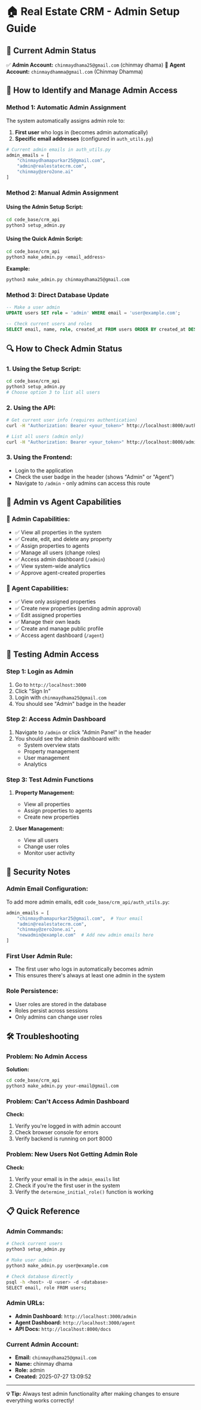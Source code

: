 # 🏠 Real Estate CRM - Admin Setup Guide

## 👑 **Current Admin Status**

✅ **Admin Account:** `chinmaydhama25@gmail.com` (chinmay dhama)
👤 **Agent Account:** `chinmaydhamma@gmail.com` (Chinmay Dhamma)

## 🔧 **How to Identify and Manage Admin Access**

### **Method 1: Automatic Admin Assignment**

The system automatically assigns admin role to:
1. **First user** who logs in (becomes admin automatically)
2. **Specific email addresses** (configured in `auth_utils.py`)

```python
# Current admin emails in auth_utils.py
admin_emails = [
    "chinmaydhamapurkar25@gmail.com",
    "admin@realestatecrm.com", 
    "chinmay@zero2one.ai"
]
```

### **Method 2: Manual Admin Assignment**

#### **Using the Admin Setup Script:**

```bash
cd code_base/crm_api
python3 setup_admin.py
```

#### **Using the Quick Admin Script:**

```bash
cd code_base/crm_api
python3 make_admin.py <email_address>
```

**Example:**
```bash
python3 make_admin.py chinmaydhama25@gmail.com
```

### **Method 3: Direct Database Update**

```sql
-- Make a user admin
UPDATE users SET role = 'admin' WHERE email = 'user@example.com';

-- Check current users and roles
SELECT email, name, role, created_at FROM users ORDER BY created_at DESC;
```

## 🔍 **How to Check Admin Status**

### **1. Using the Setup Script:**
```bash
cd code_base/crm_api
python3 setup_admin.py
# Choose option 3 to list all users
```

### **2. Using the API:**
```bash
# Get current user info (requires authentication)
curl -H "Authorization: Bearer <your_token>" http://localhost:8000/auth/me

# List all users (admin only)
curl -H "Authorization: Bearer <your_token>" http://localhost:8000/admin/users
```

### **3. Using the Frontend:**
- Login to the application
- Check the user badge in the header (shows "Admin" or "Agent")
- Navigate to `/admin` - only admins can access this route

## 🎯 **Admin vs Agent Capabilities**

### **👑 Admin Capabilities:**
- ✅ View all properties in the system
- ✅ Create, edit, and delete any property
- ✅ Assign properties to agents
- ✅ Manage all users (change roles)
- ✅ Access admin dashboard (`/admin`)
- ✅ View system-wide analytics
- ✅ Approve agent-created properties

### **👤 Agent Capabilities:**
- ✅ View only assigned properties
- ✅ Create new properties (pending admin approval)
- ✅ Edit assigned properties
- ✅ Manage their own leads
- ✅ Create and manage public profile
- ✅ Access agent dashboard (`/agent`)

## 🚀 **Testing Admin Access**

### **Step 1: Login as Admin**
1. Go to `http://localhost:3000`
2. Click "Sign In"
3. Login with `chinmaydhama25@gmail.com`
4. You should see "Admin" badge in the header

### **Step 2: Access Admin Dashboard**
1. Navigate to `/admin` or click "Admin Panel" in the header
2. You should see the admin dashboard with:
   - System overview stats
   - Property management
   - User management
   - Analytics

### **Step 3: Test Admin Functions**
1. **Property Management:**
   - View all properties
   - Assign properties to agents
   - Create new properties

2. **User Management:**
   - View all users
   - Change user roles
   - Monitor user activity

## 🔐 **Security Notes**

### **Admin Email Configuration:**
To add more admin emails, edit `code_base/crm_api/auth_utils.py`:

```python
admin_emails = [
    "chinmaydhamapurkar25@gmail.com",  # Your email
    "admin@realestatecrm.com",
    "chinmay@zero2one.ai",
    "newadmin@example.com"  # Add new admin emails here
]
```

### **First User Admin Rule:**
- The first user who logs in automatically becomes admin
- This ensures there's always at least one admin in the system

### **Role Persistence:**
- User roles are stored in the database
- Roles persist across sessions
- Only admins can change user roles

## 🛠️ **Troubleshooting**

### **Problem: No Admin Access**
**Solution:**
```bash
cd code_base/crm_api
python3 make_admin.py your-email@gmail.com
```

### **Problem: Can't Access Admin Dashboard**
**Check:**
1. Verify you're logged in with admin account
2. Check browser console for errors
3. Verify backend is running on port 8000

### **Problem: New Users Not Getting Admin Role**
**Check:**
1. Verify your email is in the `admin_emails` list
2. Check if you're the first user in the system
3. Verify the `determine_initial_role()` function is working

## 📋 **Quick Reference**

### **Admin Commands:**
```bash
# Check current users
python3 setup_admin.py

# Make user admin
python3 make_admin.py user@example.com

# Check database directly
psql -h <host> -U <user> -d <database>
SELECT email, role FROM users;
```

### **Admin URLs:**
- **Admin Dashboard:** `http://localhost:3000/admin`
- **Agent Dashboard:** `http://localhost:3000/agent`
- **API Docs:** `http://localhost:8000/docs`

### **Current Admin Account:**
- **Email:** `chinmaydhama25@gmail.com`
- **Name:** chinmay dhama
- **Role:** admin
- **Created:** 2025-07-27 13:09:52

---

**💡 Tip:** Always test admin functionality after making changes to ensure everything works correctly! 